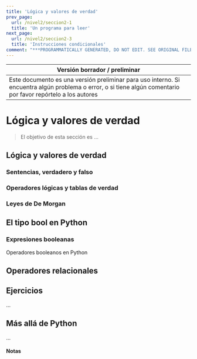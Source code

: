 ```yaml
---
title: 'Lógica y valores de verdad'
prev_page:
  url: /nivel2/seccion2-1
  title: 'Un programa para leer'
next_page:
  url: /nivel2/seccion2-3
  title: 'Instrucciones condicionales'
comment: "***PROGRAMMATICALLY GENERATED, DO NOT EDIT. SEE ORIGINAL FILES IN /content***"
---
```

Versión borrador / preliminar |
-------------------|
Este documento es una versión preliminar para uso interno. Si encuentra algún problema o error, o si tiene algún comentario por favor repórtelo a los autores|


# Lógica y valores de verdad

> El objetivo de esta sección es ...

## Lógica y valores de verdad


### Sentencias, verdadero y falso


### Operadores lógicas y tablas de verdad


### Leyes de De Morgan



## El tipo bool en Python


### Expresiones booleanas
Operadores booleanos en Python



## Operadores relacionales




## Ejercicios

...


## Más allá de Python

...


#### Notas 


